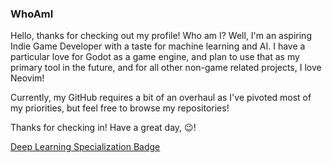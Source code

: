 ### WhoAmI

Hello, thanks for checking out my profile! Who am I? Well, I'm an aspiring Indie Game Developer with a taste for machine learning and AI. I have a particular love for Godot as a game engine, and plan to use that as my primary tool in the future, and for all other non-game related projects, I love Neovim!

Currently, my GitHub requires a bit of an overhaul as I've pivoted most of my priorities, but feel free to browse my repositories!

Thanks for checking in! Have a great day, 😉!

[Deep Learning Specialization Badge](https://www.credly.com/badges/eff5108e-76a6-4b1c-8fa3-7bc27c1cb95f/public_url)
<!---
sarahyack/sarahyack is a ✨ special ✨ repository because its `README.md` (this file) appears on your GitHub profile.
You can click the Preview link to take a look at your changes.
--->
